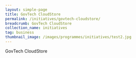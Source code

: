 ```yaml
---
layout: simple-page
title: GovTech CloudStore
permalink: /initiatives/govtech-cloudstore/
breadcrumb: GovTech CloudStore
collection_name: initiatives
tag: business
thumbnail_image: /images/programmes/initiatives/test2.jpg
---
```


GovTech CloudStore